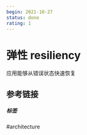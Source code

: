 ```yaml
---
begin: 2021-10-27
status: done
rating: 1
---
```


# 弹性 resiliency

应用能够从错误状态快速恢复

## 参考链接


##### 标签
#architecture 